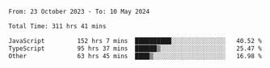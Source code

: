 

<!--START_SECTION:waka-->

```txt
From: 23 October 2023 - To: 10 May 2024

Total Time: 311 hrs 41 mins

JavaScript         152 hrs 7 mins  ██████████░░░░░░░░░░░░░░░   40.52 %
TypeScript         95 hrs 37 mins  ██████▒░░░░░░░░░░░░░░░░░░   25.47 %
Other              63 hrs 45 mins  ████▒░░░░░░░░░░░░░░░░░░░░   16.98 %
```

<!--END_SECTION:waka-->
